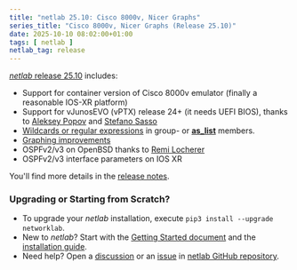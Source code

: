 ```yaml
---
title: "netlab 25.10: Cisco 8000v, Nicer Graphs"
series_title: "Cisco 8000v, Nicer Graphs (Release 25.10)"
date: 2025-10-10 08:02:00+01:00
tags: [ netlab ]
netlab_tag: release
---
```

[*netlab* release 25.10](https://netlab.tools/release/25.10/) includes:

- Support for container version of Cisco 8000v emulator (finally a reasonable IOS-XR platform)
- Support for vJunosEVO (vPTX) release 24+ (it needs UEFI BIOS), thanks to [Aleksey Popov](https://github.com/a-v-popov) and [Stefano Sasso](https://github.com/ssasso)
- [Wildcards or regular expressions](https://netlab.tools/groups/#groups-members) in group- or **[as\_list](https://netlab.tools/module/bgp/#bgp-aslist)** members.
- [Graphing improvements](https://netlab.tools/release/25.10/#release-25-10-graph)
- OSPFv2/v3 on OpenBSD thanks to [Remi Locherer](https://www.linkedin.com/in/remilocherer/)
- OSPFv2/v3 interface parameters on IOS XR

You'll find more details in the [release notes](https://netlab.tools/release/25.10/).
<!--more-->
### Upgrading or Starting from Scratch?

* To upgrade your *netlab* installation, execute `pip3 install --upgrade networklab`.
* New to *netlab*? Start with the [Getting Started document](https://netlab.tools/tutorials/) and the [installation guide](https://netlab.tools/install/).
* Need help? Open a [discussion](https://github.com/ipspace/netlab/discussions) or an [issue](https://github.com/ipspace/netlab/issues) in [netlab GitHub repository](https://github.com/ipspace/netlab).
